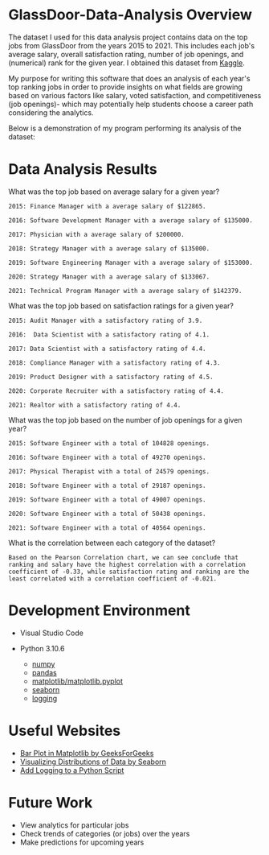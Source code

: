 # GlassDoor-Data-Analysis Overview

The dataset I used for this data analysis project contains data on the top jobs from GlassDoor from the years 2015 to 2021. 
This includes each job's average salary, overall satisfaction rating, number of job openings, and (numerical) rank for the given year.
I obtained this dataset from [Kaggle](https://www.kaggle.com/datasets).

My purpose for writing this software that does an analysis of each year's top ranking jobs in order to provide insights on what fields are growing based on various factors like salary, voted satisfaction, and competitiveness (job openings)- which may potentially help students choose a career path considering the analytics. 

Below is a demonstration of my program performing its analysis of the dataset:

# Data Analysis Results

What was the top job based on average salary for a given year?

    2015: Finance Manager with a average salary of $122865.

    2016: Software Development Manager with a average salary of $135000.

    2017: Physician with a average salary of $200000.

    2018: Strategy Manager with a average salary of $135000.

    2019: Software Engineering Manager with a average salary of $153000.

    2020: Strategy Manager with a average salary of $133067.

    2021: Technical Program Manager with a average salary of $142379.

What was the top job based on satisfaction ratings for a given year?

    2015: Audit Manager with a satisfactory rating of 3.9.

    2016:  Data Scientist with a satisfactory rating of 4.1.

    2017: Data Scientist with a satisfactory rating of 4.4.

    2018: Compliance Manager with a satisfactory rating of 4.3.

    2019: Product Designer with a satisfactory rating of 4.5.

    2020: Corporate Recruiter with a satisfactory rating of 4.4.

    2021: Realtor with a satisfactory rating of 4.4.

What was the top job based on the number of job openings for a given year?

    2015: Software Engineer with a total of 104828 openings.

    2016: Software Engineer with a total of 49270 openings.

    2017: Physical Therapist with a total of 24579 openings.

    2018: Software Engineer with a total of 29187 openings.

    2019: Software Engineer with a total of 49007 openings.

    2020: Software Engineer with a total of 50438 openings.

    2021: Software Engineer with a total of 40564 openings.

What is the correlation between each category of the dataset?

    Based on the Pearson Correlation chart, we can see conclude that ranking and salary have the highest correlation with a correlation coefficient of -0.33, while satisfaction rating and ranking are the least correlated with a correlation coefficient of -0.021. 

# Development Environment

- Visual Studio Code

- Python 3.10.6

    - [numpy](https://pypi.org/project/numpy/)
    - [pandas](https://pypi.org/project/pandas/) 
    - [matplotlib/matplotlib.pyplot](https://pypi.org/project/matplotlib/)
    - [seaborn](https://pypi.org/project/seaborn/)
    - [logging](https://docs.python.org/3/library/logging.html)

# Useful Websites

* [Bar Plot in Matplotlib by GeeksForGeeks](https://www.geeksforgeeks.org/bar-plot-in-matplotlib/)
* [Visualizing Distributions of Data by Seaborn](https://seaborn.pydata.org/tutorial/distributions.html)
* [Add Logging to a Python Script](https://www.geeksforgeeks.org/python-add-logging-to-a-python-script/?ref=rp)

# Future Work

* View analytics for particular jobs
* Check trends of categories (or jobs) over the years
* Make predictions for upcoming years
